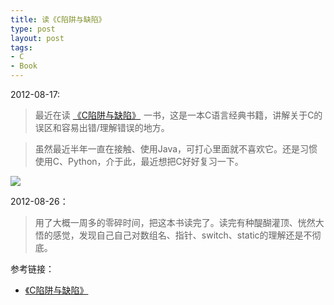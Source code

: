 ```yaml
--- 
title: 读《C陷阱与缺陷》
type: post
layout: post
tags: 
- C
- Book
---
```


2012-08-17:
> 最近在读 <a href="http://www.amazon.cn/gp/product/B0012UMPBY/ref=as_li_tf_tl?ie=UTF8&camp=536&creative=3200&creativeASIN=B0012UMPBY&linkCode=as2&tag=ownlinux-23">《C陷阱与缺陷》</a><img src="http://ir-cn.amazon-adsystem.com/e/ir?t=ownlinux-23&l=as2&o=28&a=B0012UMPBY" width="1" height="1" border="0" alt="" style="border:none !important; margin:0px !important;" />
 一书，这是一本C语言经典书籍，讲解关于C的误区和容易出错/理解错误的地方。

> 虽然最近半年一直在接触、使用Java，可打心里面就不喜欢它。还是习惯使用C、Python，介于此，最近想把C好好复习一下。

![](http://img1.douban.com/lpic/s2870233.jpg)

 2012-08-26：
>用了大概一周多的零碎时间，把这本书读完了。读完有种醍醐灌顶、恍然大悟的感觉，发现自己自己对数组名、指针、switch、static的理解还是不彻底。


参考链接：

- <a href="http://www.amazon.cn/gp/product/B0012UMPBY/ref=as_li_tf_tl?ie=UTF8&camp=536&creative=3200&creativeASIN=B0012UMPBY&linkCode=as2&tag=ownlinux-23">《C陷阱与缺陷》</a><img src="http://ir-cn.amazon-adsystem.com/e/ir?t=ownlinux-23&l=as2&o=28&a=B0012UMPBY" width="1" height="1" border="0" alt="" style="border:none !important; margin:0px !important;" />
